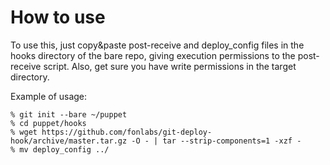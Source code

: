 How to use
==========

To use this, just copy&paste post-receive and deploy_config files in the hooks directory of the bare repo, 
giving execution permissions to the post-receive script. Also, get sure you have write permissions in the target
directory.

Example of usage:
```
% git init --bare ~/puppet
% cd puppet/hooks
% wget https://github.com/fonlabs/git-deploy-hook/archive/master.tar.gz -O - | tar --strip-components=1 -xzf -
% mv deploy_config ../
```